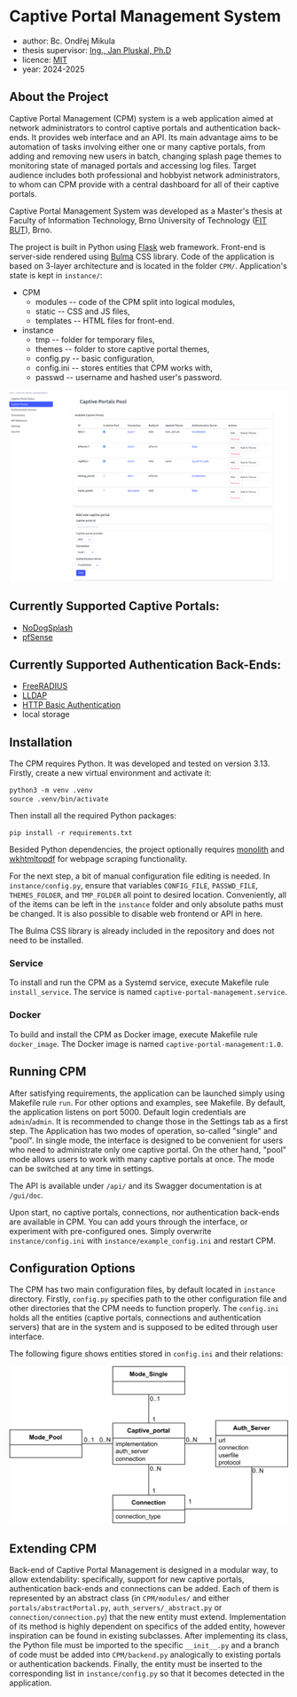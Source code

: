 # Captive Portal Management System

- author: Bc. Ondřej Mikula
- thesis supervisor: [Ing., Jan Pluskal, Ph.D](https://www.fit.vut.cz/man/pluskal/)
- licence: [MIT](license.txt)
- year: 2024-2025

## About the Project

Captive Portal Management (CPM) system is a web application aimed at network administrators to control captive portals and authentication back-ends. It provides web interface and an API. Its main advantage aims to be automation of tasks involving either one or many captive portals, from adding and removing new users in batch, changing splash page themes to monitoring state of managed portals and accessing log files. Target audience includes both professional and hobbyist network administrators, to whom can CPM provide with a central dashboard for all of their captive portals.

Captive Portal Management System was developed as a Master's thesis at Faculty of Information Technology, Brno University of Technology ([FIT BUT](https://www.fit.vut.cz/)), Brno.

The project is built in Python using [Flask](https://palletsprojects.com/projects/flask/) web framework. Front-end is server-side rendered using [Bulma](https://bulma.io/) CSS library. Code of the application is based on 3-layer architecture and is located in the folder `CPM/`. Application's state is kept in `instance/`:

- CPM
    - modules -- code of the CPM split into logical modules,
    - static -- CSS and JS files,
    - templates -- HTML files for front-end.
- instance
    - tmp -- folder for temporary files,
    - themes -- folder to store captive portal themes,
    - config.py -- basic configuration,
    - config.ini -- stores entities that CPM works with,
    - passwd -- username and hashed user's password.

![Screenshot](doc/ScreenShot_portals.png "Screenshot")

## Currently Supported Captive Portals:
- [NoDogSplash](https://github.com/nodogsplash/nodogsplash)
- [pfSense](https://docs.netgate.com/pfsense/en/latest/captiveportal/index.html)

## Currently Supported Authentication Back-Ends:
- [FreeRADIUS](https://freeradius.org)
- [LLDAP](https://github.com/lldap/lldap)
- [HTTP Basic Authentication](https://gist.github.com/dragermrb/108158f5a284b5fba806)
- local storage


## Installation

The CPM requires Python. It was developed and tested on version 3.13. Firstly, create a new virtual environment and activate it:
```
python3 -m venv .venv
source .venv/bin/activate
```

Then install all the required Python packages:
```
pip install -r requirements.txt
```

Besided Python dependencies, the project optionally requires [monolith](https://github.com/Y2Z/monolith) and [wkhtmltopdf](https://wkhtmltopdf.org/) for webpage scraping functionality.

For the next step, a bit of manual configuration file editing is needed. In `instance/config.py`, ensure that variables `CONFIG_FILE`, `PASSWD_FILE`, `THEMES_FOLDER`, and `TMP_FOLDER` all point to desired location. Conveniently, all of the items can be left in the `instance` folder and only absolute paths must be changed. It is also possible to disable web frontend or API in here.

The Bulma CSS library is already included in the repository and does not need to be installed.


### Service

To install and run the CPM as a Systemd service, execute Makefile rule `install_service`. The service is named `captive-portal-management.service`.

### Docker

To build and install the CPM as Docker image, execute Makefile rule `docker_image`. The Docker image is named `captive-portal-management:1.0`.


## Running CPM

After satisfying requirements, the application can be launched simply using Makefile rule `run`. For other options and examples, see Makefile. By default, the application listens on port 5000. Default login credentials are `admin`/`admin`. It is recommended to change those in the Settings tab as a first step. The Application has two modes of operation, so-called "single" and "pool". In single mode, the interface is designed to be convenient for users who need to administrate only one captive portal. On the other hand, "pool" mode allows users to work with many captive portals at once. The mode can be switched at any time in settings.

The API is available under `/api/` and its Swagger documentation is at `/gui/doc`.

Upon start, no captive portals, connections, nor authentication back-ends are available in CPM. You can add yours through the interface, or experiment with pre-configured ones. Simply overwrite `instance/config.ini` with `instance/example_config.ini` and restart CPM.


## Configuration Options

The CPM has two main configuration files, by default located in `instance` directory. Firstly, `config.py` specifies path to the other configuration file and other directories that the CPM needs to function properly. The `config.ini` holds all the entities (captive portals, connections and authentication servers) that are in the system and is supposed to be edited through user interface.

The following figure shows entities stored in `config.ini` and their relations:

![Relations](doc/UML_class_config.png "Relations")


## Extending CPM

Back-end of Captive Portal Management is designed in a modular way, to allow extendability: specifically, support for new captive portals, authentication back-ends and connections can be added. Each of them is represented by an abstract class (in `CPM/modules/` and either `portals/abstractPortal.py`, `auth_servers/_abstract.py` or `connection/connection.py`) that the new entity must extend. Implementation of its method is highly dependent on specifics of the added entity, however inspiration can be found in existing subclasses. After implementing its class, the Python file must be imported to the specific `__init__.py` and a branch of code must be added into `CPM/backend.py` analogically to existing portals or authentication backends. Finally, the entity must be inserted to the corresponding list in `instance/config.py` so that it becomes detected in the application.
